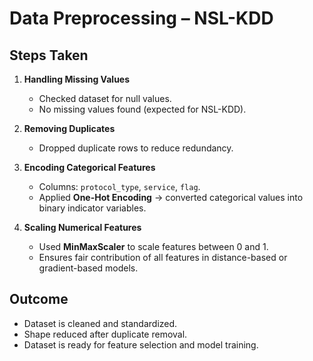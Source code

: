# Data Preprocessing – NSL-KDD

## Steps Taken

1. **Handling Missing Values**  
   - Checked dataset for null values.  
   - No missing values found (expected for NSL-KDD).  

2. **Removing Duplicates**  
   - Dropped duplicate rows to reduce redundancy.  

3. **Encoding Categorical Features**  
   - Columns: `protocol_type`, `service`, `flag`.  
   - Applied **One-Hot Encoding** → converted categorical values into binary indicator variables.  

4. **Scaling Numerical Features**  
   - Used **MinMaxScaler** to scale features between 0 and 1.  
   - Ensures fair contribution of all features in distance-based or gradient-based models.  

## Outcome
- Dataset is cleaned and standardized.  
- Shape reduced after duplicate removal.  
- Dataset is ready for feature selection and model training.
